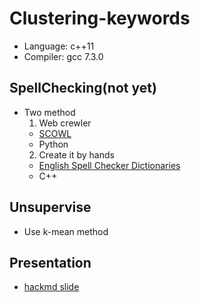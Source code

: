 # Clustering-keywords
- Language: c++11
- Compiler: gcc 7.3.0
## SpellChecking(not yet)
- Two method
  1. Web crewler
    - [SCOWL](http://app.aspell.net/lookup)
    - Python
  2. Create it by hands
    - [English Spell Checker Dictionaries](http://wordlist.aspell.net/dicts/)
    - C++
## Unsupervise
- Use k-mean method
## Presentation
- [hackmd slide](https://hackmd.io/qzljAd2zTE6Y2AvAzncG9g#)
